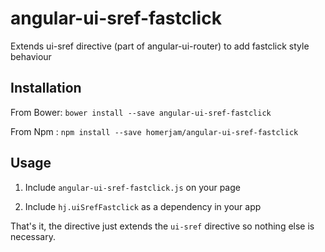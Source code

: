 # angular-ui-sref-fastclick

Extends ui-sref directive (part of angular-ui-router) to add fastclick style behaviour

## Installation

From Bower:
`bower install --save angular-ui-sref-fastclick`

From Npm :
`npm install --save homerjam/angular-ui-sref-fastclick`

## Usage

1. Include `angular-ui-sref-fastclick.js` on your page

2. Include `hj.uiSrefFastclick` as a dependency in your app

That's it, the directive just extends the `ui-sref` directive so nothing else is necessary.
